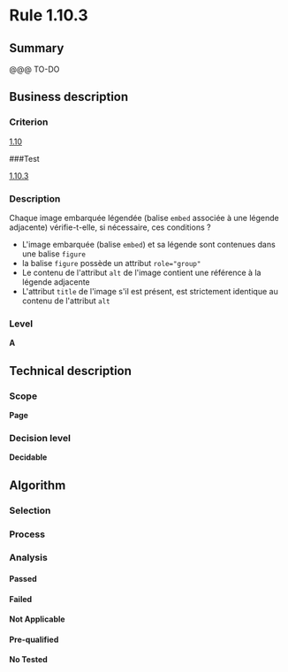 # Rule 1.10.3

## Summary

@@@ TO-DO

## Business description

### Criterion

[1.10](http://references.modernisation.gouv.fr/sites/default/files/RGAA3_RC2-1/referentiel_technique.htm#crit-1-10)

###Test

[1.10.3](http://references.modernisation.gouv.fr/sites/default/files/RGAA3_RC2-1/referentiel_technique.htm#test-1-10-3)

### Description

Chaque image embarqu&eacute;e l&eacute;gend&eacute;e (balise `embed` associ&eacute;e &agrave; une l&eacute;gende adjacente) v&eacute;rifie-t-elle, si n&eacute;cessaire, ces conditions ? 
 
 * L'image embarqu&eacute;e (balise `embed`) et sa l&eacute;gende sont contenues dans une balise `figure` 
 * la balise `figure` poss&egrave;de un attribut `role="group"` 
 * Le contenu de l'attribut `alt` de l'image contient une r&eacute;f&eacute;rence &agrave; la l&eacute;gende adjacente 
 * L'attribut `title` de l'image s'il est pr&eacute;sent, est strictement identique au contenu de l'attribut `alt` 


### Level

**A**

## Technical description

### Scope

**Page**

### Decision level

**Decidable**

## Algorithm

### Selection

### Process

### Analysis

#### Passed

#### Failed

#### Not Applicable

#### Pre-qualified

#### No Tested 






